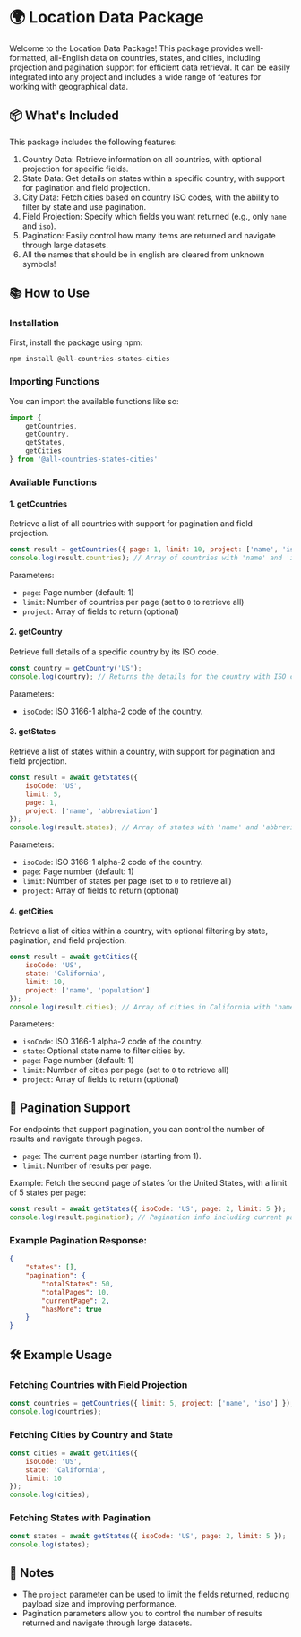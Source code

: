 # 🌍 Location Data Package

Welcome to the Location Data Package! This package provides well-formatted,
all-English data on countries,
states, and cities, including projection and pagination support for efficient
data retrieval.
It can be easily integrated into any project and includes a wide range of
features for working with geographical data.

## 📦 What's Included

This package includes the following features:

1. Country Data: Retrieve information on all countries, with optional projection
   for specific fields.
2. State Data: Get details on states within a specific country, with support for
   pagination and field projection.
3. City Data: Fetch cities based on country ISO codes, with the ability to
   filter by state and use pagination.
4. Field Projection: Specify which fields you want returned (e.g., only `name`
   and `iso`).
5. Pagination: Easily control how many items are returned and navigate through
   large datasets.
6. All the names that should be in english are cleared from unknown symbols!

## 📚 How to Use

### Installation

First, install the package using npm:

`npm install @all-countries-states-cities`

### Importing Functions

You can import the available functions like so:

```javascript
import {
    getCountries,
    getCountry,
    getStates,
    getCities
} from '@all-countries-states-cities'
```

### Available Functions

#### 1. getCountries

Retrieve a list of all countries with support for pagination and field
projection.

```javascript
const result = getCountries({ page: 1, limit: 10, project: ['name', 'iso'] });
console.log(result.countries); // Array of countries with 'name' and 'iso' fields
```

Parameters:

- `page`: Page number (default: 1)
- `limit`: Number of countries per page (set to `0` to retrieve all)
- `project`: Array of fields to return (optional)

#### 2. getCountry

Retrieve full details of a specific country by its ISO code.

```javascript
const country = getCountry('US');
console.log(country); // Returns the details for the country with ISO code 'US'
```

Parameters:

- `isoCode`: ISO 3166-1 alpha-2 code of the country.

#### 3. getStates

Retrieve a list of states within a country, with support for pagination and
field projection.

```javascript
const result = await getStates({
    isoCode: 'US',
    limit: 5,
    page: 1,
    project: ['name', 'abbreviation']
});
console.log(result.states); // Array of states with 'name' and 'abbreviation' fields
```

Parameters:

- `isoCode`: ISO 3166-1 alpha-2 code of the country.
- `page`: Page number (default: 1)
- `limit`: Number of states per page (set to `0` to retrieve all)
- `project`: Array of fields to return (optional)

#### 4. getCities

Retrieve a list of cities within a country, with optional filtering by state,
pagination, and field projection.

```javascript
const result = await getCities({
    isoCode: 'US',
    state: 'California',
    limit: 10,
    project: ['name', 'population']
});
console.log(result.cities); // Array of cities in California with 'name' and 'population' fields
```

Parameters:

- `isoCode`: ISO 3166-1 alpha-2 code of the country.
- `state`: Optional state name to filter cities by.
- `page`: Page number (default: 1)
- `limit`: Number of cities per page (set to `0` to retrieve all)
- `project`: Array of fields to return (optional)

## 🔄 Pagination Support

For endpoints that support pagination, you can control the number of results and
navigate through pages.

- `page`: The current page number (starting from 1).
- `limit`: Number of results per page.

Example: Fetch the second page of states for the United States, with a limit of
5 states per page:

```javascript
const result = await getStates({ isoCode: 'US', page: 2, limit: 5 });
console.log(result.pagination); // Pagination info including current page, total pages, etc.
```

### Example Pagination Response:

```json
{
    "states": [],
    "pagination": {
        "totalStates": 50,
        "totalPages": 10,
        "currentPage": 2,
        "hasMore": true
    }
}
```

## 🛠️ Example Usage

### Fetching Countries with Field Projection

```javascript
const countries = getCountries({ limit: 5, project: ['name', 'iso'] });
console.log(countries);
```

### Fetching Cities by Country and State

```javascript
const cities = await getCities({
    isoCode: 'US',
    state: 'California',
    limit: 10
});
console.log(cities);
```

### Fetching States with Pagination

```javascript
const states = await getStates({ isoCode: 'US', page: 2, limit: 5 });
console.log(states);
```

## 📝 Notes

- The `project` parameter can be used to limit the fields returned, reducing
  payload size and improving performance.
- Pagination parameters allow you to control the number of results returned and
  navigate through large datasets.
